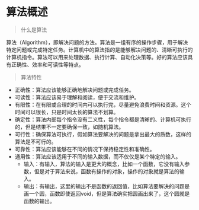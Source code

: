 # 算法概述

> 什么是算法

算法（Algorithm），即解决问题的方法。算法是一组有序的操作步骤，用于解决特定问题或完成特定任务。计算机中的算法指的是能够解决问题的、清晰可执行的计算机指令。算法可以用来处理数据、执行计算、自动化决策等。好的算法应该具有正确性、效率和可读性等特点。

> 算法特性

* 正确性：算法应该能够正确地解决问题或完成任务。
* 可读性：算法应该易于理解和阅读，便于交流和维护。
* 有限性：在有限或合理的时间内可以执行完，尽量避免浪费时间和资源。这个时间可以很长，只是时间太长的算法不划算。
* 确定性：算法内部每个指令没有二义性，每个指令都是清晰的、计算机可执行的，但是结果不一定要确保一致，如随机算法。
* 可行性：确保算法可执行，假如算法要解决的问题是拿出最大的质数，这样的算法是不可行的。
* 可靠性：算法应该能够在不同的情况下保持稳定性和准确性。
* 通用性：算法应该适用于不同的输入数据，而不仅仅是某个特定的输入。
  * 输入：有输入，算法的输入是更大的概念，比如一个函数，它没有输入参数，但是对于算法来说，函数有操作的对象，操作的对象就是算法的输入。
  * 输出：有输出，这里的输出不是函数的返回值，比如算法要解决的问题是画一个圆，函数即使返回void，但是算法确实把圆画出来了，这个圆就是函数的输出。